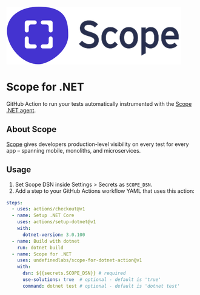 ![logo](scope_logo.svg)

# Scope for .NET

GitHub Action to run your tests automatically instrumented with the [Scope .NET agent](https://docs.scope.dev/docs/dotnet-installation).

## About Scope

[Scope](https://scope.dev) gives developers production-level visibility on every test for every app – spanning mobile, monoliths, and microservices.

## Usage

1. Set Scope DSN inside Settings > Secrets as `SCOPE_DSN`.
2. Add a step to your GitHub Actions workflow YAML that uses this action:

```yml
steps:
  - uses: actions/checkout@v1
  - name: Setup .NET Core
    uses: actions/setup-dotnet@v1
    with:
      dotnet-version: 3.0.100
  - name: Build with dotnet
    run: dotnet build
  - name: Scope for .NET
    uses: undefinedlabs/scope-for-dotnet-action@v1
    with:
      dsn: ${{secrets.SCOPE_DSN}} # required
      use-solutions: true  # optional - default is 'true'
      command: dotnet test # optional - default is 'dotnet test'
      
```